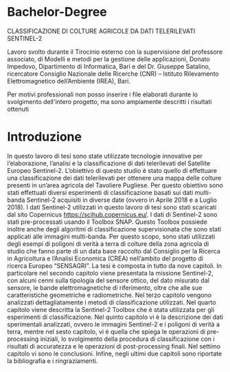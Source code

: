 # Bachelor-Degree
CLASSIFICAZIONE DI COLTURE AGRICOLE DA DATI TELERILEVATI SENTINEL-2

Lavoro svolto durante il Tirocinio esterno con
la supervisione del professore associato, di Modelli e metodi per la gestione delle
applicazioni, Donato Impedovo, Dipartimento di Informatica, Bari e del Dr.
Giuseppe Satalino, ricercatore Consiglio Nazionale delle Ricerche (CNR) –
Istituto Rilevamento Elettromagnetico dell’Ambiente (IREA), Bari.

Per motivi professionali non posso inserire i file elaborati durante lo svolgimento dell'intero progetto,
ma sono ampiamente descritti i risultati ottenuti

# Introduzione
In questo lavoro di tesi sono state utilizzate tecnologie innovative per l’elaborazione, l’analisi e la
classificazione di dati telerilevati del Satellite Europeo Sentinel-2.
L’obiettivo di questo studio è stato quello di effettuare una classificazione dei dati telerilevati per
ottenere una mappa delle colture presenti in un’area agricola del Tavoliere Pugliese. Per questo
obiettivo sono stati effettuati diversi esperimenti di classificazione basati sui dati multi-banda
Sentinel-2 acquisiti in diverse date (ovvero in Aprile 2018 e a Luglio 2018).
I dati Sentinel-2 utilizzati in questo lavoro di tesi sono stati scaricati dal sito Copernicus
https://scihub.copernicus.eu/.
I dati di Sentinel-2 sono stati pre-processati usando il Toolbox SNAP. Questo Toolbox possiede
inoltre anche degli algoritmi di classificazione supervisionata che sono stati applicati alle immagini
multi-banda. Per questo scopo, sono stati utilizzati degli esempi di poligoni di verità a terra di colture
della zona agricola di studio che fanno parte di un data base raccolto dal Consiglio per la Ricerca in
Agricoltura e l’Analisi Economica (CREA) nell’ambito del progetto di ricerca Europeo
“SENSAGRI”.
La tesi è composta in tutto da nove capitoli. In particolare nel secondo capitolo viene presentata la
missione Sentinel-2, con alcuni cenni sulla tipologia del sensore ottico, del dato misurato dal sensore,
le bande elettromagnetiche di riferimento, oltre che alle sue caratteristiche geometriche e
radiometriche. Nel terzo capitolo vengono analizzati dettagliatamente i metodi di classificazione
utilizzati. Nel quarto capitolo viene descritta la Sentinel-2 Toolbox che è stata utilizzata per gli
esperimenti di classificazione. Nel quinto capitolo vi è la descrizione dei dati sperimentali analizzati,
ovvero le immagini Sentinel-2 e i poligoni di verità a terra, mentre nel sesto capitolo, vi è quella che
spiega le operazioni di pre-processing iniziali, lo svolgimento della procedura di classificazione con
i risultati di accuratezza e le operazioni di post-processing finali. Nel settimo capitolo vi sono le
conclusioni. Infine, negli ultimi due capitoli sono riportate la bibliografia e i ringraziamenti.
